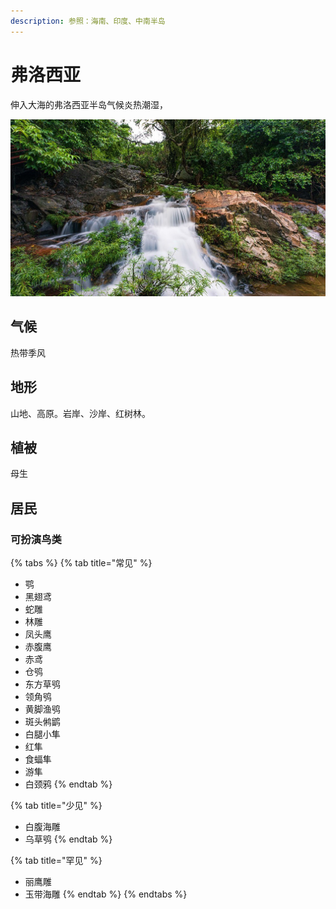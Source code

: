 ```yaml
---
description: 参照：海南、印度、中南半岛
---
```


# 弗洛西亚

伸入大海的弗洛西亚半岛气候炎热潮湿，

![](../../.gitbook/assets/hai-nan.jpg)

## 气候 <a id="qi-hou"></a>

热带季风

## 地形 <a id="di-xing"></a>

‌山地、高原。岩岸、沙岸、红树林。

## 植被 <a id="zhi-bei"></a>

母生

## 居民 <a id="ju-min"></a>

### 可扮演鸟类 <a id="ke-ban-yan-niao-lei"></a>

{% tabs %}
{% tab title="常见" %}
* 鹗
* 黑翅鸢
* 蛇雕
* 林雕
* 凤头鹰
* 赤腹鹰
* 赤鸢
* 仓鸮
* 东方草鸮
* 领角鸮
* 黄脚渔鸮
* 斑头鸺鹠
* 白腿小隼
* 红隼
* 食蝠隼
* 游隼
* 白颈鸦
{% endtab %}

{% tab title="少见" %}
* 白腹海雕
* 乌草鸮
{% endtab %}

{% tab title="罕见" %}
* 丽鹰雕
* 玉带海雕
{% endtab %}
{% endtabs %}

